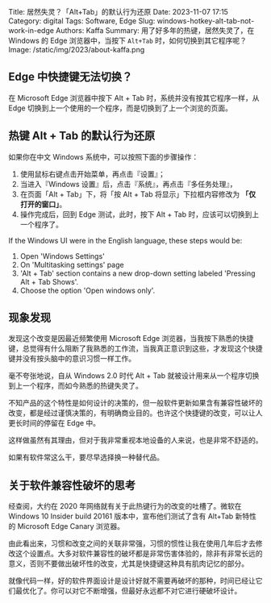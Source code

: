Title: 居然失灵？「Alt+Tab」的默认行为还原
Date: 2023-11-07 17:15
Category: digital
Tags: Software, Edge 
Slug: windows-hotkey-alt-tab-not-work-in-edge
Authors: Kaffa
Summary: 用了好多年的热键，居然失灵了，在 Windows 的 Edge 浏览器中，当按下 `Alt+Tab` 时，如何切换到其它程序呢？
Image: /static/img/2023/about-kaffa.png

## Edge 中快捷键无法切换？

在 Microsoft Edge 浏览器中按下 <kdb>Alt</kbd> + <kdb>Tab</kbd> 时，系统并没有按其它程序一样，从 Edge 切换到上一个使用的一个程序，而是切换到了上一个浏览的页面。

## 热键 <kdb>Alt</kbd> + <kdb>Tab</kbd> 的默认行为还原

如果你在中文 Windows 系统中，可以按照下面的步骤操作：

1. 使用鼠标右键点击开始菜单，再点击『设置』；
2. 当进入『Windows 设置』后，点击『系统』，再点击『多任务处理』，
3. 在页面「Alt + Tab」下，将「按 Alt + Tab 将显示」下拉框内容修改为 **「仅打开的窗口」**。
4. 操作完成后，回到 Edge 测试，此时，按下 <kdb>Alt</kbd> + <kdb>Tab</kbd> 时，应该可以切换到上一个程序了。

If the Windows UI were in the English language, these steps would be:

1. Open 'Windows Settings'
2. On 'Multitasking settings' page
3. 'Alt + Tab' section contains a new drop-down setting labeled 
   'Pressing Alt + Tab Shows'.
4. Choose the option 'Open windows only'.

## 现象发现

发现这个改变是因最近频繁使用 Microsoft Edge 浏览器，当我按下熟悉的快捷键，总觉得有什么阻断了我熟悉的工作流，当我真正意识到这些，才发现这个快捷键并没有按头脑中的意识习惯一样工作。

毫不夸张地说，自从 Windows 2.0 时代 <kdb>Alt</kbd> + <kdb>Tab</kbd> 就被设计用来从一个程序切换到上一个程序，而如今熟悉的热键失灵了。

不知产品的这个特性是如何设计的决策的，但一般软件更新如果含有兼容性破坏的改变，都是经过谨慎决策的，有明确商业目的。也许这个快捷键的改变，可以让人更长时间的停留在 Edge 中。

这样做虽然有其理由，但对于我非常重视本地设备的人来说，也是非常不舒适的。

如果有软件常这么干，要尽早选择换一种替代品。

## 关于软件兼容性破坏的思考

经查阅，大约在 2020 年网络就有关于此热键行为的改变的吐槽了。微软在 Windows 10 Insider build 20161 版本中，宣布他们测试了含有 Alt+Tab 新特性的 
Microsoft Edge Canary 浏览器。

由此看出来，习惯和改变之间的关联非常强，习惯的惯性让我在使用几年后才去修改这个设置点。大多对软件兼容性的破坏都是非常伤害体验的，除非有非常长远的意义，否则不要做出破坏性的改变，尤其是快捷键这种具有肌肉记忆的部分。

就像代码一样，好的软件界面设计是设计好就不需要再破坏的那种，时间已经让它们最优化了。你可以对它不断增强，但最好永远都不对它进行硬破坏设计。



